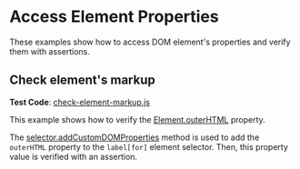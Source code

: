 # Access Element Properties

These examples show how to access DOM element's properties and verify them with assertions.

## Check element's markup

**Test Code**: [check-element-markup.js](check-element-markup.js)

This example shows how to verify the [Element.outerHTML](https://developer.mozilla.org/en-US/docs/Web/API/Element/outerHTML) property.

The [selector.addCustomDOMProperties](https://devexpress.github.io/testcafe/documentation/test-api/selecting-page-elements/selectors/extending-selectors.html#custom-properties) method is used to add the `outerHTML` property to the `label[for]` element selector. Then, this property value is verified with an assertion.
